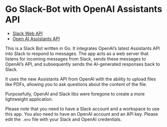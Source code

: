 # Go Slack-Bot with OpenAI Assistants API

- [Slack Web API](https://api.slack.com/web)
- [Open AI Assistants API](https://platform.openai.com/docs/assistants/overview)


This is a Slack Bot written in Go. It integrates OpenAI’s latest Assistants API into Slack to respond to messages. The app acts as a web server that listens for incoming messages from Slack, sends these messages to OpenAI’s API, and subsequently sends the AI-generated responses back to Slack.

It uses the new Assistants API from OpenAI with the ability to upload files like PDFs, allowing you to ask questions about the content of the file.

Purposefully, OpenAI and Slack libs were foregone to create a more lightweight application.

Please note that you need to have a Slack account and a workspace to use this app. You also need to have an OpenAI account and an API key. Please edit the `.env` file with your Slack and OpenAI credentials.
